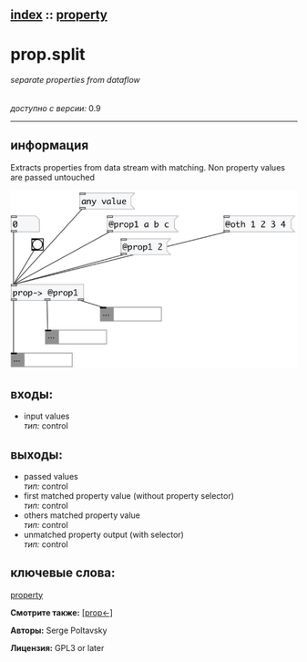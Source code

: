 [index](index.html) :: [property](category_property.html)
---

# prop.split

###### separate properties from dataflow

*доступно с версии:* 0.9

---


## информация
Extracts properties from data stream with matching. Non property values are passed untouched


[![example](../examples/img/prop.split.jpg)](../examples/pd/prop.split.pd)









## входы:

* input values<br>
_тип:_ control



## выходы:

* passed values<br>
_тип:_ control
* first matched property value (without property selector)<br>
_тип:_ control
* others matched property value<br>
_тип:_ control
* unmatched property output (with selector)<br>
_тип:_ control



## ключевые слова:

[property](keywords/property.html)



**Смотрите также:**
[\[prop&lt;-\]](prop%3C-.html)




**Авторы:** Serge Poltavsky




**Лицензия:** GPL3 or later





